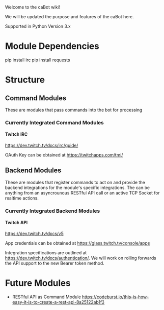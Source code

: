 Welcome to the caBot wiki!

We will be updated the purpose and features of the caBot here.

Supported in Python Version 3.x

# Module Dependencies

pip install irc
pip install requests

# Structure

## Command Modules

These are modules that pass commands into the bot for processing

### Currently Integrated Command Modules

#### Twitch IRC
https://dev.twitch.tv/docs/irc/guide/

OAuth Key can be obtained at https://twitchapps.com/tmi/

## Backend Modules

These are modules that register commands to act on and provide the backend integrations for the module's specific integrations. The can be anything from an asyncrounous RESTful API call or an active TCP Socket for realtime actions.

### Currently Integrated Backend Modules

#### Twitch API
https://dev.twitch.tv/docs/v5

App credentials can be obtained at https://glass.twitch.tv/console/apps

Integration specifications are outlined at https://dev.twitch.tv/docs/authentication/. We will work on rolling forwards the API support to the new Bearer token method.

# Future Modules

* RESTful API as Command Module
https://codeburst.io/this-is-how-easy-it-is-to-create-a-rest-api-8a25122ab1f3
